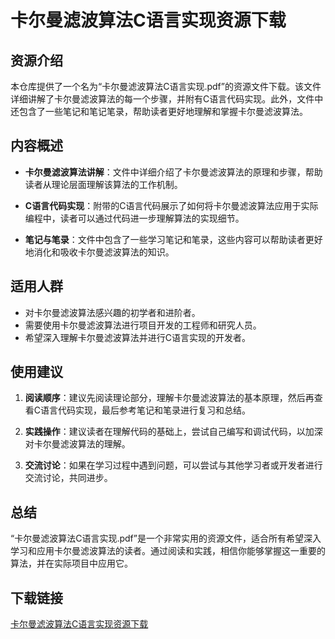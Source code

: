 # 卡尔曼滤波算法C语言实现资源下载

## 资源介绍

本仓库提供了一个名为“卡尔曼滤波算法C语言实现.pdf”的资源文件下载。该文件详细讲解了卡尔曼滤波算法的每一个步骤，并附有C语言代码实现。此外，文件中还包含了一些笔记和笔记笔录，帮助读者更好地理解和掌握卡尔曼滤波算法。

## 内容概述

- **卡尔曼滤波算法讲解**：文件中详细介绍了卡尔曼滤波算法的原理和步骤，帮助读者从理论层面理解该算法的工作机制。
  
- **C语言代码实现**：附带的C语言代码展示了如何将卡尔曼滤波算法应用于实际编程中，读者可以通过代码进一步理解算法的实现细节。

- **笔记与笔录**：文件中包含了一些学习笔记和笔录，这些内容可以帮助读者更好地消化和吸收卡尔曼滤波算法的知识。

## 适用人群

- 对卡尔曼滤波算法感兴趣的初学者和进阶者。
- 需要使用卡尔曼滤波算法进行项目开发的工程师和研究人员。
- 希望深入理解卡尔曼滤波算法并进行C语言实现的开发者。

## 使用建议

1. **阅读顺序**：建议先阅读理论部分，理解卡尔曼滤波算法的基本原理，然后再查看C语言代码实现，最后参考笔记和笔录进行复习和总结。

2. **实践操作**：建议读者在理解代码的基础上，尝试自己编写和调试代码，以加深对卡尔曼滤波算法的理解。

3. **交流讨论**：如果在学习过程中遇到问题，可以尝试与其他学习者或开发者进行交流讨论，共同进步。

## 总结

“卡尔曼滤波算法C语言实现.pdf”是一个非常实用的资源文件，适合所有希望深入学习和应用卡尔曼滤波算法的读者。通过阅读和实践，相信你能够掌握这一重要的算法，并在实际项目中应用它。

## 下载链接

[卡尔曼滤波算法C语言实现资源下载](https://pan.quark.cn/s/e2a5b7e9945f)